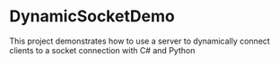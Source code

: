 # DynamicSocketDemo
This project demonstrates how to use a server to dynamically connect clients to a socket connection with C# and Python
